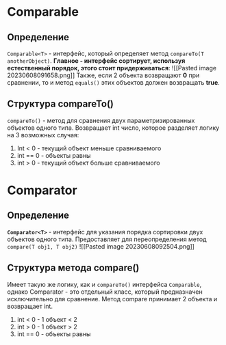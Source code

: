 # Comparable
## Определение
`Comparable<T>` - интерфейс, который определяет метод `compareTo(T anotherObject)`. **Главное - интерфейс сортирует, используя естественный порядок, этого стоит придерживаться**:
![[Pasted image 20230608091658.png]]
Также, если 2 объекта возвращают **0** при сравнении, то и метод `equals()` этих объектов должен возвращать **true**.
## Структура compareTo()
`compareTo()` - метод для сравнения двух параметризированных объектов одного типа. Возвращает int число, которое разделяет логику на 3 возможных случая:
1. Int < 0 - текущий объект меньше сравниваемого
2. int == 0 - объекты равны
3. int > 0 - текущий объект больше сравниваемого
# Comparator
## Определение
**`Comparator<T>`** - интерфейс для указания порядка сортировки двух объектов одного типа. Предоставляет для переопределения метод `compare(T obj1, T obj2)`
![[Pasted image 20230608092504.png]]
## Структура метода compare()
Имеет такую же логику, как и `compareTo()` интерфейса `Comparable`, однако Comparator - это отдельный класс, который предназначен исключительно для сравнение. Метод compare принимает 2 объекта и возвращает int.
1. int < 0 - 1 объект < 2
2. int > 0 - 1 объект > 2
3. int == 0 - объекты равны